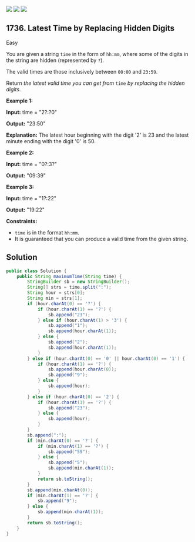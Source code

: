 [![](https://img.shields.io/github/stars/javadev/LeetCode-in-Java?label=Stars&style=flat-square)](https://github.com/javadev/LeetCode-in-Java)
[![](https://img.shields.io/github/forks/javadev/LeetCode-in-Java?label=Fork%20me%20on%20GitHub%20&style=flat-square)](https://github.com/javadev/LeetCode-in-Java/fork)
[![](https://img.shields.io/badge/-LeetCode%20in%20Kotlin-blue?style=flat-square)](https://github.com/javadev/LeetCode-in-Kotlin)

## 1736\. Latest Time by Replacing Hidden Digits

Easy

You are given a string `time` in the form of `hh:mm`, where some of the digits in the string are hidden (represented by `?`).

The valid times are those inclusively between `00:00` and `23:59`.

Return _the latest valid time you can get from_ `time` _by replacing the hidden_ _digits_.

**Example 1:**

**Input:** time = "2?:?0"

**Output:** "23:50"

**Explanation:** The latest hour beginning with the digit '2' is 23 and the latest minute ending with the digit '0' is 50.

**Example 2:**

**Input:** time = "0?:3?"

**Output:** "09:39"

**Example 3:**

**Input:** time = "1?:22"

**Output:** "19:22"

**Constraints:**

*   `time` is in the format `hh:mm`.
*   It is guaranteed that you can produce a valid time from the given string.

## Solution

```java
public class Solution {
    public String maximumTime(String time) {
        StringBuilder sb = new StringBuilder();
        String[] strs = time.split(":");
        String hour = strs[0];
        String min = strs[1];
        if (hour.charAt(0) == '?') {
            if (hour.charAt(1) == '?') {
                sb.append("23");
            } else if (hour.charAt(1) > '3') {
                sb.append("1");
                sb.append(hour.charAt(1));
            } else {
                sb.append("2");
                sb.append(hour.charAt(1));
            }
        } else if (hour.charAt(0) == '0' || hour.charAt(0) == '1') {
            if (hour.charAt(1) == '?') {
                sb.append(hour.charAt(0));
                sb.append("9");
            } else {
                sb.append(hour);
            }
        } else if (hour.charAt(0) == '2') {
            if (hour.charAt(1) == '?') {
                sb.append("23");
            } else {
                sb.append(hour);
            }
        }
        sb.append(":");
        if (min.charAt(0) == '?') {
            if (min.charAt(1) == '?') {
                sb.append("59");
            } else {
                sb.append("5");
                sb.append(min.charAt(1));
            }
            return sb.toString();
        }
        sb.append(min.charAt(0));
        if (min.charAt(1) == '?') {
            sb.append("9");
        } else {
            sb.append(min.charAt(1));
        }
        return sb.toString();
    }
}
```
